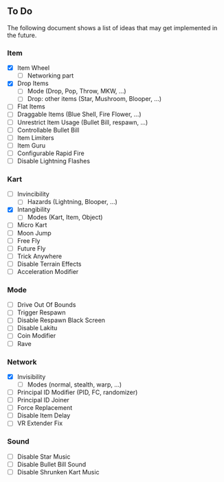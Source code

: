 ## To Do
The following document shows a list of ideas that may get implemented in the future.

### Item
- [x] Item Wheel
	- [ ] Networking part
- [x] Drop Items
	- [ ] Mode (Drop, Pop, Throw, MKW, ...)
	- [ ] Drop: other items (Star, Mushroom, Blooper, ...)
- [ ] Flat Items
- [ ] Draggable Items (Blue Shell, Fire Flower, ...)
- [ ] Unrestrict Item Usage (Bullet Bill, respawn, ...)
- [ ] Controllable Bullet Bill
- [ ] Item Limiters
- [ ] Item Guru
- [ ] Configurable Rapid Fire
- [ ] Disable Lightning Flashes

### Kart
- [ ] Invincibility
	- [ ] Hazards (Lightning, Blooper, ...)
- [x] Intangibility
	- [ ] Modes (Kart, Item, Object)
- [ ] Micro Kart
- [ ] Moon Jump
- [ ] Free Fly
- [ ] Future Fly
- [ ] Trick Anywhere
- [ ] Disable Terrain Effects
- [ ] Acceleration Modifier

### Mode
- [ ] Drive Out Of Bounds
- [ ] Trigger Respawn
- [ ] Disable Respawn Black Screen
- [ ] Disable Lakitu
- [ ] Coin Modifier
- [ ] Rave

### Network
- [x] Invisibility
	- [ ] Modes (normal, stealth, warp, ...)
- [ ] Principal ID Modifier (PID, FC, randomizer)
- [ ] Principal ID Joiner
- [ ] Force Replacement
- [ ] Disable Item Delay
- [ ] VR Extender Fix

### Sound
- [ ] Disable Star Music
- [ ] Disable Bullet Bill Sound
- [ ] Disable Shrunken Kart Music